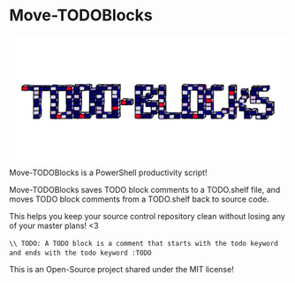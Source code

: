 # Move-TODOBlocks
![TODO-Blocks Logo](/Pictures/TODOBlocks-Logo.png?raw=true "TODO-Blocks Logo")
Move-TODOBlocks is a PowerShell productivity script! 




Move-TODOBlocks saves TODO block comments to a TODO.shelf file, and moves TODO block comments from a TODO.shelf back to source code. 




This helps you keep your source control repository clean without losing any of your master plans! <3


`\\ TODO: A TODO block is a comment that starts with the todo keyword and ends with the todo keyword :TODO`

This is an Open-Source project shared under the MIT license!
